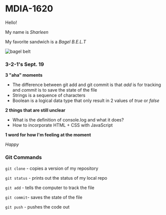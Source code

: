 # MDIA-1620

Hello!

My name is *Sharleen*

My favorite sandwich is a *Bagel B.E.L.T*

<img src="https://img.huffingtonpost.com/asset/5ddae8cc1f0000d51adef521.jpeg?cache=33HEKB7XUB&ops=crop_136_44_467_395%2Cscalefit_500_noupscale&format=webp" alt="bagel belt">

### 3-2-1's Sept. 19 

**3 "aha" moments**
- The difference between git add and git commit is that *add* is for tracking and *commit* is to save the state of the file
- Strings is a sequence of characters
- Boolean is a logical data type that only result in 2 values of *true* or *false*
  
**2 things that are still unclear**
  - What is the definition of console.log and what it does?
  - How to incorporate HTML + CSS with JavaScript
    
**1 word for how I'm feeling at the moment**

*Happy* 


### Git Commands 

`git clone` - copies a version of my repository

`git status` - prints out the status of my local repo 

`git add` - tells the computer to track the file

`git commit`- saves the state of the file 

`git push` - pushes the code out